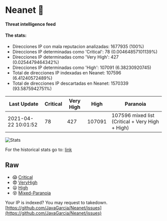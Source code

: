 # Neanet :hocho:
#### Threat intelligence feed
#### The stats:

- Direcciones IP con mala reputacion analizadas: 1677935 (100%)
- Direcciones IP determinadas como 'Critical':  78 (0.00464857101139%)
- Direcciones IP determinadas como 'Very High':  427 (0.0254479464342%)
- Direcciones IP determinadas como 'High':  107091 (6.38230920745)
- Total de direcciones IP indexadas en Neanet:  107596 (6.41240572489%)
- Total de direcciones IP descartadas en Neanet:  1570339 (93.5875942751%)

| Last Update | Critical | Very High | High | Paranoia |
| --- | --- | --- | --- | --- |
| 2021-04-22 10:01:52 | 78 | 427 | 107091 | 107596 mixed list (Critical + Very High + High)|

![Stats](https://docs.google.com/spreadsheets/d/e/2PACX-1vSnaNMIXVabIpDJjufMlzH7poXnshF3mgd8Is1g9ytUEzVsP5my4Trn8f-xkoLLQ38xpL3HtmUexLo6/pubchart?oid=501124687&format=image)

For the historical stats go to: [link](/stats.csv)
## Raw
- :scream: [Critical](https://raw.githubusercontent.com/JavaGarcia/Neanet/master/blacklists/neanet_critical.txt)
- :fearful: [VeryHigh](https://raw.githubusercontent.com/JavaGarcia/Neanet/master/blacklists/neanet_veryHigh.txtt)
- :frowning: [High](https://raw.githubusercontent.com/JavaGarcia/Neanet/master/blacklists/neanet_high.txt)
- :dizzy_face: [Mixed-Paranoia](https://raw.githubusercontent.com/JavaGarcia/Neanet/master/blacklists/neanet_all.txt)


Your IP is indexed? You may request to takedown. [https://github.com/JavaGarcia/Neanet/issues](https://github.com/JavaGarcia/Neanet/issues)














































































































































































































































































































































































































































































































































































































































































































































































































































































































































































































































































































































































































































































































































































































































































































































































































































































































































































































































































































































































































































































































































































































































































































































































































































































































































































































































































































































































































































































































































































































































































































































































































































































































































































































































































































































































































































































































































































































































































































































































































































































































































































































































































































































































































































































































































































































































































































































































































































































































































































































































































































































































































































































































































































































































































































































































































































































































































































































































































































































































































